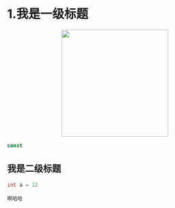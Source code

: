 # 1.我是一级标题

<!-- ![20210815202638](https://raw.githubusercontent.com/Logible/note/main/note_image/20210815202638.png) -->
<div align=center>
    <image src="https://raw.githubusercontent.com/Logible/note/main/note_image/20210815202638.png"  style="align:center; width:250px" />
</div>

```javascript
const
```

## 我是二级标题

```java
int a = 12
```

```ja
啊哈哈
```
